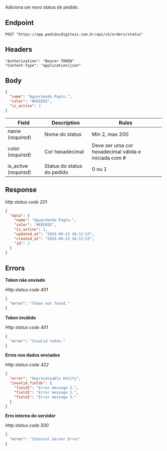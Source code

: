 Adiciona um novo status de pedido.

## Endpoint

```
POST "https://app.pedidosdigitais.com.br/api/v2/orders/status"
```

## Headers

```
"Authorization": "Bearer TOKEN"
"Content-Type": "application/json"
```

## Body

```json
{
  "name": "Aguardando Pagto.",
  "color": "#EEEEEE",
  "is_active": 1
}
```

| Field                  | Description                | Rules                                                |
| ---------------------- | -------------------------- | ---------------------------------------------------- |
| name (_required_)      | Nome do status             | Min 2, max 200                                       |
| color (_required_)     | Cor hexadecimal            | Deve ser uma cor hexadecimal válida e iniciada com # |
| is_active (_required_) | Status do status do pedido | 0 ou 1                                               |

## Response

_http status code 201_

```json
{
  "data": {
    "name": "Aguardando Pagto.",
    "color": "#EEEEEE",
    "is_active": 1,
    "updated_at": "2019-09-23 16:12:53",
    "created_at": "2019-09-23 16:12:53",
    "id": 3
  }
}
```

## Errors

**Token não enviado**

_Http status code 401_

```json
{
  "error": "Token not found."
}
```

**Token inválido**

_Http status code 401_

```json
{
  "error": "Invalid token."
}
```

**Erros nos dados enviados**

_Http status code 422_

```json
{
  "error": "Unprocessable Entity",
  "invalid_fields": {
    "field1": "Error message 1.",
    "field1": "Error message 2.",
    "field1": "Error message 3."
  }
}
```

**Erro interno do servidor**

_Http status code 500_

```json
{
  "error": "Internal Server Error"
}
```
